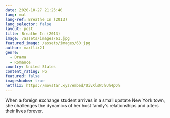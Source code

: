 ```yaml
---
date: 2020-10-27 21:25:40
lang: mal
lang-ref: Breathe In (2013)
lang_selector: false
layout: post
title: Breathe In (2013)
image: /assets/images/61.jpg
featured_image: /assets/images/60.jpg
author: maxflix21
genre:
  - Drama
  - Romance
country: United States
content_rating: PG
featured: false
imageshadow: true
netflix: https://movstar.xyz/embed/UivXlsWJhUh4pQh
---
```

When a foreign exchange student arrives in a small upstate New York town, she challenges the dynamics of her host family’s relationships and alters their lives forever.